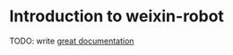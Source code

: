 # Introduction to weixin-robot

TODO: write [great documentation](http://jacobian.org/writing/what-to-write/)
